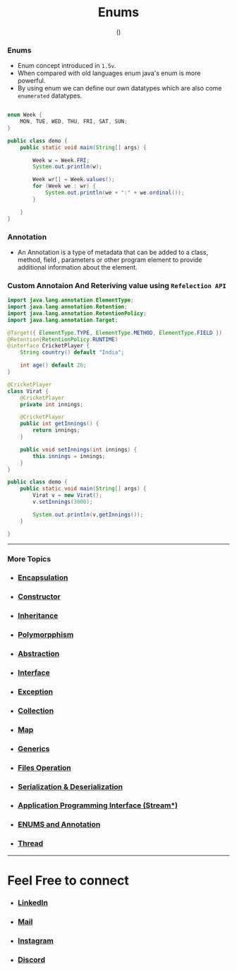 <h1 align="center"> Enums</h1>
<p align="center" > () </p>

### Enums
+ Enum concept introduced in `1.5v`.
+ When compared with old languages enum java's enum is more powerful.
+ By using enum we can define our own datatypes which are also come `enumerated` datatypes.


```java

enum Week {
    MON, TUE, WED, THU, FRI, SAT, SUN;
}

public class demo {
    public static void main(String[] args) {

        Week w = Week.FRI;
        System.out.println(w);

        Week wr[] = Week.values();
        for (Week we : wr) {
            System.out.println(we + ":" + we.ordinal());
        }

    }
}

```

### Annotation

+ An Annotation is a type of metadata that can be added to a class, method, field , parameters or other program element to provide additional information about the element.

### Custom Annotaion And Reteriving value using `Refelection API`

```java
import java.lang.annotation.ElementType;
import java.lang.annotation.Retention;
import java.lang.annotation.RetentionPolicy;
import java.lang.annotation.Target;

@Target({ ElementType.TYPE, ElementType.METHOD, ElementType.FIELD })
@Retention(RetentionPolicy.RUNTIME)
@interface CricketPlayer {
    String country() default "India";

    int age() default 26;
}

@CricketPlayer
class Virat {
    @CricketPlayer
    private int innings;

    @CricketPlayer
    public int getInnings() {
        return innings;
    }

    public void setInnings(int innings) {
        this.innings = innings;
    }
}

public class demo {
    public static void main(String[] args) {
        Virat v = new Virat();
        v.setInnings(3000);

        System.out.println(v.getInnings());
    }

}

``` 


***


### More Topics

+ ### [Encapsulation](https://github.com/saurabhbahadur/java-prep/blob/main/Encapsulation.md)
+ ###  [Constructor](https://github.com/saurabhbahadur/java-prep/blob/main/Constructor.md)
+ ###  [Inheritance](https://github.com/saurabhbahadur/java-prep/blob/main/Inheritance.md)
+ ###  [Polymorpphism](https://github.com/saurabhbahadur/java-prep/blob/main/Polymorphism.md)
+ ###  [Abstraction](https://github.com/saurabhbahadur/java-prep/blob/main/Abstraction.md)
+ ###  [Interface](https://github.com/saurabhbahadur/java-prep/blob/main/Interface.md)
+ ###  [Exception](https://github.com/saurabhbahadur/java-prep/blob/main/Exception.md)
+ ###  [Collection](https://github.com/saurabhbahadur/java-prep/blob/main/Collection.md)
+ ### [Map](https://github.com/saurabhbahadur/java-prep/blob/main/Map.md)
+ ###  [Generics](https://github.com/saurabhbahadur/java-prep/blob/main/Generics.md)
+ ###  [Files Operation](https://github.com/saurabhbahadur/java-prep/blob/main/FilesOperation.md)
+ ### [Serialization & Deserialization](https://github.com/saurabhbahadur/java-prep/blob/main/Serialization%20%26%20Deserialization.md)
+ ###  [Application Programming Interface (Stream*)](https://github.com/saurabhbahadur/java-prep/blob/main/API.md)
+ ###  [ENUMS and Annotation](https://github.com/saurabhbahadur/java-prep/blob/main/Enums%20%26%20Annotations.md)
+ ###  [Thread](https://github.com/saurabhbahadur/java-prep/blob/main/Thread.md)




***

# Feel Free to connect
+ ### [LinkedIn](https://www.linkedin.com/in/saurabhbahadur) 
+ ### [Mail](mailto:singhsaurabhbahadur@gmail.com)
+ ### [Instagram](https://www.instagram.com/saurabhbahadur_)
+ ### [Discord](https://discord.gg/aQR27Bg7de)


